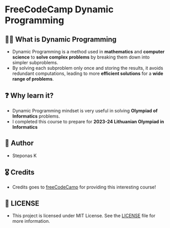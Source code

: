# FreeCodeCamp Dynamic Programming 


## 🧑‍💻 What is Dynamic Programming
- Dynamic Programming is a method used in __mathematics__ and __computer science__ to __solve complex problems__ by breaking them down into simpler subproblems.
- By solving each subproblem only once and storing the results, it avoids redundant computations, leading to more __efficient solutions__ for a __wide range of problems__.

## ❓ Why learn it?
- Dynamic Programming mindset is very useful in solving __Olympiad of Informatics__ problems.
- I completed this course to prepare for __2023-24 Lithuanian Olympiad in Informatics__


## 👑 Author
- Steponas K

## 🎖️ Credits
- Credits goes to [freeCodeCamp](https://www.freecodecamp.org/) for providing this interesting course! 
## 📜 LICENSE
- This project is licensed under MIT License. See the [LICENSE](LICENSE) file for more information.
